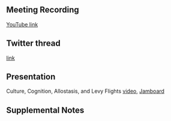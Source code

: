## Meeting Recording

[YouTube link](https://www.youtube.com/watch?v=Q35snPmBvkQ)

## Twitter thread

[link](https://twitter.com/Orthogonal_Lab/status/1469751268457525254)

## Presentation

Culture, Cognition, Allostasis, and Levy Flights [video](https://youtu.be/Q35snPmBvkQ?t=3587), [Jamboard](https://jamboard.google.com/d/1IaT5lznM_RFTJL3m7HDZW_GY28Rkt5J01OvaiWpUMlY/viewer)

## Supplemental Notes
